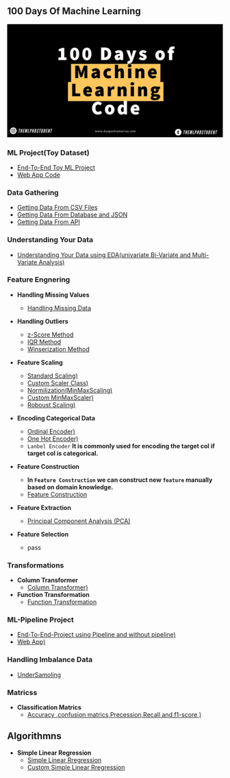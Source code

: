 ## 100 Days Of Machine Learning
![100 Days Of Machine Learning](100_days.jpeg)

### ML Project(Toy Dataset) 
- [End-To-End Toy ML Project](https://github.com/Sami606713/100_Days_Of_Machine_Learning/tree/main/End_To_End%20Toy%20ML%20Project(Day-13))
- [Web App Code](https://github.com/Sami606713/100_Days_Of_Machine_Learning/blob/main/End_To_End%20Toy%20ML%20Project(Day-13)/app.py)

### Data Gathering 
- [Getting Data From CSV Files](https://github.com/Sami606713/100_Days_Of_Machine_Learning/tree/main/DataGathering/Working%20With(csv))
- [Getting Data From Database and JSON](https://github.com/Sami606713/100_Days_Of_Machine_Learning/tree/main/DataGathering/working_with_json)
- [Getting Data From API](https://github.com/Sami606713/100_Days_Of_Machine_Learning/tree/main/DataGathering/Fetching_Data(API))
  
### Understanding Your Data 
- [Understanding Your Data using EDA(univariate Bi-Variate and Multi-Variate Analysis)](https://github.com/Sami606713/100_Days_Of_Machine_Learning/tree/main/Understanding%20Data)

### Feature Engnering 
  - **Handling Missing Values**
    - [Handling Missing Data](https://github.com/Sami606713/100_Days_Of_Machine_Learning/tree/main/Handling-Missing-Values)
  - **Handling Outliers**
    - [z-Score Method](https://github.com/Sami606713/100_Days_Of_Machine_Learning/tree/main/Handling-Outlier/Z-Score-Method)
    - [IQR Method](https://github.com/Sami606713/100_Days_Of_Machine_Learning/tree/main/Handling-Outlier/IQR-Method)
    - [Winserization Method](https://github.com/Sami606713/100_Days_Of_Machine_Learning/tree/main/Handling-Outlier/Percentile-Winserization)
  
  - **Feature Scaling**
    - [Standard Scaling)](https://github.com/Sami606713/100_Days_Of_Machine_Learning/tree/main/Feature%20Engnering/FeatureTransformation/Standization)
    - [Custom Scaler Class)](https://github.com/Sami606713/100_Days_Of_Machine_Learning/blob/main/Feature%20Engnering/FeatureTransformation/Standization/Custom_Standization.ipynb)
    - [Normilization(MinMaxScaling)](https://github.com/Sami606713/100_Days_Of_Machine_Learning/tree/main/Feature%20Engnering/FeatureTransformation/Normilization)
    - [Custom MinMaxScaler)](https://github.com/Sami606713/100_Days_Of_Machine_Learning/blob/main/Feature%20Engnering/FeatureTransformation/Normilization/Min_Max_Scaling.ipynb)
    - [Roboust Scaling)](https://github.com/Sami606713/100_Days_Of_Machine_Learning/blob/main/Feature%20Engnering/FeatureTransformation/Normilization/Roboust%20Scaling.ipynb)
   
  - **Encoding Categorical Data**
    - [Ordinal Encoder)](https://github.com/Sami606713/100_Days_Of_Machine_Learning/blob/main/Encoding-Categorical-Data/Ordinal-Encoder.ipynb)
    - [One Hot Encoder)](https://github.com/Sami606713/100_Days_Of_Machine_Learning/blob/main/Encoding-Categorical-Data/One-Hot-Encoder.ipynb)
    - `Lanbel Encoder` **It is commonly used for encoding the target col if target col is categorical.**
      
  - **Feature Construction**
    - **In `Feature Construction` we can construct new `feature` manually based on domain knowledge.** 
    - [Feature Construction](https://github.com/Sami606713/100_Days_Of_Machine_Learning/tree/main/Feature-Construction)
      
  - **Feature Extraction**
    - [Principal Component Analysis (PCA)](https://github.com/Sami606713/100_Days_Of_Machine_Learning/tree/main/Feature%20Engnering/FeatureExtraction/PrincipalComponentAnalysis(PCA))
  - **Feature Selection**
      - pass

### Transformations
  - **Column Transformer**
    - [Column Transformer)](https://github.com/Sami606713/100_Days_Of_Machine_Learning/tree/main/ColumnTransformer)
  - **Function Transformation**
    - [Function Transformation](https://github.com/Sami606713/100_Days_Of_Machine_Learning/tree/main/Function-Transformer)


### ML-Pipeline Project
- [End-To-End-Project using Pipeline and without pipeline)](https://github.com/Sami606713/100_Days_Of_Machine_Learning/tree/main/ML-Pipelines)
- [Web App)](https://github.com/Sami606713/100_Days_Of_Machine_Learning/blob/main/ML-Pipelines/app.py)
  


### Handling Imbalance Data
- [UnderSamoling](https://github.com/Sami606713/100_Days_Of_Machine_Learning/tree/main/Handling-Imbalance-Dataset/UnderSampling)
  
### Matricss
  - **Classification Matrics**
    - [Accuracy ,confusion matrics,Precession,Recall and f1-score )](https://github.com/Sami606713/100_Days_Of_Machine_Learning/tree/main/Matrics/classification_matrics)

## Algorithmns
- **Simple Linear Regression**
   - [Simple Linear Rregression](https://github.com/Sami606713/100_Days_Of_Machine_Learning/tree/main/ML-Algorithmns/Linear-Regression)
   - [Custom Simple Linear Rregression](https://github.com/Sami606713/100_Days_Of_Machine_Learning/tree/main/ML-Algorithmns/Linear-Regression)
